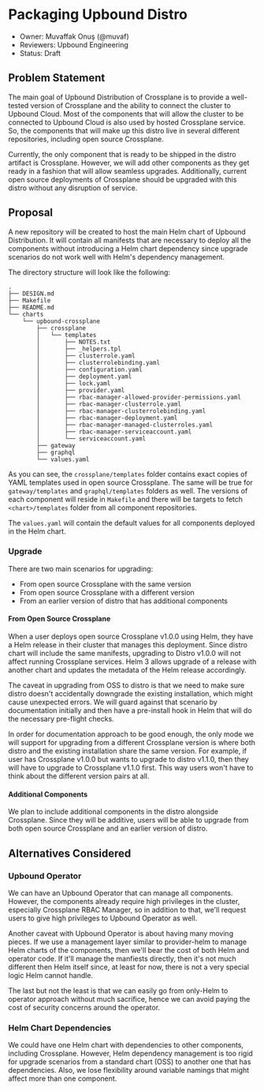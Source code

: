 # Packaging Upbound Distro

* Owner: Muvaffak Onuş (@muvaf)
* Reviewers: Upbound Engineering
* Status: Draft

## Problem Statement

The main goal of Upbound Distribution of Crossplane is to provide a well-tested
version of Crossplane and the ability to connect the cluster to Upbound Cloud.
Most of the components that will allow the cluster to be connected to Upbound Cloud
is also used by hosted Crossplane service. So, the components that will make up
this distro live in several different repositories, including open source Crossplane.

Currently, the only component that is ready to be shipped in the distro artifact
is Crossplane. However, we will add other components as they get ready in a fashion
that will allow seamless upgrades. Additionally, current open source deployments
of Crossplane should be upgraded with this distro without any disruption of service.

## Proposal

A new repository will be created to host the main Helm chart of Upbound Distribution.
It will contain all manifests that are necessary to deploy all the components
without introducing a Helm chart dependency since upgrade scenarios do not work
well with Helm's dependency management.

The directory structure will look like the following:
```
.
├── DESIGN.md
├── Makefile
├── README.md
└── charts
    └── upbound-crossplane
        ├── crossplane
        │   └── templates
        │       ├── NOTES.txt
        │       ├── _helpers.tpl
        │       ├── clusterrole.yaml
        │       ├── clusterrolebinding.yaml
        │       ├── configuration.yaml
        │       ├── deployment.yaml
        │       ├── lock.yaml
        │       ├── provider.yaml
        │       ├── rbac-manager-allowed-provider-permissions.yaml
        │       ├── rbac-manager-clusterrole.yaml
        │       ├── rbac-manager-clusterrolebinding.yaml
        │       ├── rbac-manager-deployment.yaml
        │       ├── rbac-manager-managed-clusterroles.yaml
        │       ├── rbac-manager-serviceaccount.yaml
        │       └── serviceaccount.yaml
        ├── gateway
        ├── graphql
        └── values.yaml
```

As you can see, the `crossplane/templates` folder contains exact copies of YAML
templates used in open source Crossplane. The same will be true for `gateway/templates`
and `graphql/templates` folders as well. The versions of each component will reside
in `Makefile` and there will be targets to fetch `<chart>/templates` folder from
all component repositories.

The `values.yaml` will contain the default values for all components deployed in
the Helm chart.

### Upgrade

There are two main scenarios for upgrading:
* From open source Crossplane with the same version
* From open source Crossplane with a different version
* From an earlier version of distro that has additional components

#### From Open Source Crossplane

When a user deploys open source Crossplane v1.0.0 using Helm, they have a Helm release
in their cluster that manages this deployment. Since distro chart will include the
same manifests, upgrading to Distro v1.0.0 will not affect running Crossplane
services. Helm 3 allows upgrade of a release with another chart and updates the
metadata of the Helm release accordingly.

The caveat in upgrading from OSS to distro is that we need to make sure distro
doesn't accidentally downgrade the existing installation, which might cause unexpected
errors. We will guard against that scenario by documentation initially and then
have a pre-install hook in Helm that will do the necessary pre-flight checks.

In order for documentation approach to be good enough, the only mode we will
support for upgrading from a different Crossplane version is where both distro
and the existing installation share the same version. For example, if user has
Crossplane v1.0.0 but wants to upgrade to distro v1.1.0, then they will have to
upgrade to Crossplane v1.1.0 first. This way users won't have to think about the
different version pairs at all.

#### Additional Components

We plan to include additional components in the distro alongside Crossplane. Since
they will be additive, users will be able to upgrade from both open source Crossplane
and an earlier version of distro.

## Alternatives Considered

### Upbound Operator

We can have an Upbound Operator that can manage all components. However, the
components already require high privileges in the cluster, especially Crossplane
RBAC Manager, so in addition to that, we'll request users to give high privileges
to Upbound Operator as well.

Another caveat with Upbound Operator is about having many moving pieces. If we
use a management layer similar to provider-helm to manage Helm charts of the
components, then we'll bear the cost of both Helm and operator code. If it'll manage
the manfiests directly, then it's not much different then Helm itself since, at
least for now, there is not a very special logic Helm cannot handle.

The last but not the least is that we can easily go from only-Helm to operator
approach without much sacrifice, hence we can avoid paying the cost of security
concerns around the operator.

### Helm Chart Dependencies

We could have one Helm chart with dependencies to other components, including
Crossplane. However, Helm dependency management is too rigid for upgrade scenarios
from a standard chart (OSS) to another one that has dependencies. Also, we lose
flexibility around variable namings that might affect more than one component.
